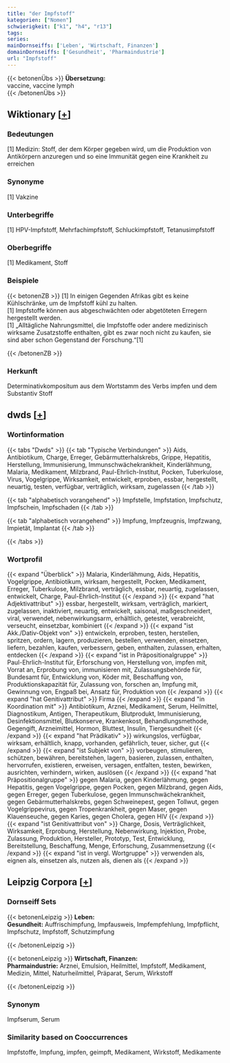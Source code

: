 ```yaml
---
title: "der Impfstoff"
kategorien: ["Nomen"]
schwierigkeit: ["k1", "h4", "r13"]
tags:
series:
mainDornseiffs: ['Leben', 'Wirtschaft, Finanzen']
domainDornseiffs: ['Gesundheit', 'Pharmaindustrie']
url: "Impfstoff"
---
```


{{< betonenÜbs >}}
**Übersetzung:**  
vaccine, vaccine lymph  
{{< /betonenÜbs >}}

## Wiktionary [[+](https://de.wiktionary.org/wiki/Impfstoff)]

### Bedeutungen
[1] Medizin: Stoff, der dem Körper gegeben wird, um die Produktion von Antikörpern anzuregen und so eine Immunität gegen eine Krankheit zu erreichen  

### Synonyme
[1] Vakzine  

### Unterbegriffe
[1] HPV-Impfstoff, Mehrfachimpfstoff, Schluckimpfstoff, Tetanusimpfstoff  

### Oberbegriffe
[1] Medikament, Stoff  

### Beispiele
{{< betonenZB >}}
[1] In einigen Gegenden Afrikas gibt es keine Kühlschränke, um de Impfstoff kühl zu halten.  
[1] Impfstoffe können aus abgeschwächten oder abgetöteten Erregern hergestellt werden.  
[1] „Alltägliche Nahrungsmittel, die Impfstoffe oder andere medizinisch wirksame Zusatzstoffe enthalten, gibt es zwar noch nicht zu kaufen, sie sind aber schon Gegenstand der Forschung.“[1]  

{{< /betonenZB >}}
### Herkunft
Determinativkompositum aus dem Wortstamm des Verbs impfen und dem Substantiv Stoff  



## dwds [[+](https://www.dwds.de/wb/Impfstoff)]

### Wortinformation
{{< tabs "Dwds" >}}
{{< tab "Typische Verbindungen" >}}
Aids, Antibiotikum, Charge, Erreger, Gebärmutterhalskrebs, Grippe, Hepatitis, Herstellung, Immunisierung, Immunschwächekrankheit, Kinderlähmung, Malaria, Medikament, Milzbrand, Paul-Ehrlich-Institut, Pocken, Tuberkulose, Virus, Vogelgrippe, Wirksamkeit, entwickelt, erproben, essbar, hergestellt, neuartig, testen, verfügbar, verträglich, wirksam, zugelassen
{{< /tab >}}

{{< tab "alphabetisch vorangehend" >}}
Impfstelle, Impfstation, Impfschutz, Impfschein, Impfschaden
{{< /tab >}}

{{< tab "alphabetisch vorangehend" >}}
Impfung, Impfzeugnis, Impfzwang, Impietät, Implantat
{{< /tab >}}

{{< /tabs >}}

### Wortprofil
{{< expand "Überblick" >}} Malaria, Kinderlähmung, Aids, Hepatitis, Vogelgrippe, Antibiotikum, wirksam, hergestellt, Pocken, Medikament, Erreger, Tuberkulose, Milzbrand, verträglich, essbar, neuartig, zugelassen, entwickelt, Charge, Paul-Ehrlich-Institut {{< /expand >}}
{{< expand "hat Adjektivattribut" >}} essbar, hergestellt, wirksam, verträglich, markiert, zugelassen, inaktiviert, neuartig, entwickelt, saisonal, maßgeschneidert, viral, verwendet, nebenwirkungsarm, erhältlich, getestet, verabreicht, verseucht, einsetzbar, kombiniert {{< /expand >}}
{{< expand "ist Akk./Dativ-Objekt von" >}} entwickeln, erproben, testen, herstellen, spritzen, ordern, lagern, produzieren, bestellen, verwenden, einsetzen, liefern, bezahlen, kaufen, verbessern, geben, enthalten, zulassen, erhalten, entdecken {{< /expand >}}
{{< expand "ist in Präpositionalgruppe" >}} Paul-Ehrlich-Institut für, Erforschung von, Herstellung von, impfen mit, Vorrat an, Erprobung von, immunisieren mit, Zulassungsbehörde für, Bundesamt für, Entwicklung von, Köder mit, Beschaffung von, Produktionskapazität für, Zulassung von, forschen an, Impfung mit, Gewinnung von, Engpaß bei, Ansatz für, Produktion von {{< /expand >}}
{{< expand "hat Genitivattribut" >}} Firma {{< /expand >}}
{{< expand "in Koordination mit" >}} Antibiotikum, Arznei, Medikament, Serum, Heilmittel, Diagnostikum, Antigen, Therapeutikum, Blutprodukt, Immunisierung, Desinfektionsmittel, Blutkonserve, Krankenkost, Behandlungsmethode, Gegengift, Arzneimittel, Hormon, Bluttest, Insulin, Tiergesundheit {{< /expand >}}
{{< expand "hat Prädikativ" >}} wirkungslos, verfügbar, wirksam, erhältlich, knapp, vorhanden, gefährlich, teuer, sicher, gut {{< /expand >}}
{{< expand "ist Subjekt von" >}} vorbeugen, stimulieren, schützen, bewähren, bereitstehen, lagern, basieren, zulassen, enthalten, hervorrufen, existieren, erweisen, versagen, entfalten, testen, bewirken, ausrichten, verhindern, wirken, auslösen {{< /expand >}}
{{< expand "hat Präpositionalgruppe" >}} gegen Malaria, gegen Kinderlähmung, gegen Hepatitis, gegen Vogelgrippe, gegen Pocken, gegen Milzbrand, gegen Aids, gegen Erreger, gegen Tuberkulose, gegen Immunschwächekrankheit, gegen Gebärmutterhalskrebs, gegen Schweinepest, gegen Tollwut, gegen Vogelgrippevirus, gegen Tropenkrankheit, gegen Maser, gegen Klauenseuche, gegen Karies, gegen Cholera, gegen HIV {{< /expand >}}
{{< expand "ist Genitivattribut von" >}} Charge, Dosis, Verträglichkeit, Wirksamkeit, Erprobung, Herstellung, Nebenwirkung, Injektion, Probe, Zulassung, Produktion, Hersteller, Prototyp, Test, Entwicklung, Bereitstellung, Beschaffung, Menge, Erforschung, Zusammensetzung {{< /expand >}}
{{< expand "ist in vergl. Wortgruppe" >}} verwenden als, eignen als, einsetzen als, nutzen als, dienen als {{< /expand >}}

## Leipzig Corpora [[+](https://corpora.uni-leipzig.de/en/res?word=Impfstoff&corpusId=deu_newscrawl-public_2018)]

### Dornseiff Sets
{{< betonenLeipzig >}}
**Leben:**  
**Gesundheit:** Auffrischimpfung, Impfausweis, Impfempfehlung, Impfpflicht, Impfschutz, Impfstoff, Schutzimpfung  

{{< /betonenLeipzig >}}


{{< betonenLeipzig >}}
**Wirtschaft, Finanzen:**  
**Pharmaindustrie:** Arznei, Emulsion, Heilmittel, Impfstoff, Medikament, Medizin, Mittel, Naturheilmittel, Präparat, Serum, Wirkstoff  

{{< /betonenLeipzig >}}

### Synonym
Impfserum, Serum


### Similarity based on Cooccurrences
Impfstoffe, Impfung, impfen, geimpft, Medikament, Wirkstoff, Medikamente


